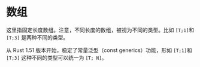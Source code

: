 # 数组

这里指固定长度数组。注意，不同长度的数组，被视为不同的类型。比如 `[T;1]`和 `[T;3]` 是两种不同的类型。

从 Rust 1.51 版本开始，稳定了常量泛型（const generics）功能，形如 `[T;1]`和 `[T;3]` 这种不同的类型可以统一为 `[T; N]`。
